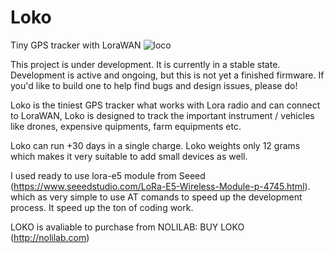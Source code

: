 # Loko
Tiny GPS tracker with LoraWAN
![loco](https://user-images.githubusercontent.com/8874891/140436492-892d1346-5575-4794-8390-41822e2444b5.jpg)

This project is under development. It is currently in a stable state. Development is active and ongoing, but this is not yet a finished firmware. If you'd like to build one to help find bugs and design issues, please do!

Loko is the tiniest GPS tracker what works with Lora radio and can connect to LoraWAN, Loko is designed to track the important instrument / vehicles like drones, expensive quipments, farm equipments etc. 

Loko can run +30 days in a single charge. Loko weights only 12 grams which makes it very suitable to add small devices as well. 

I used ready to use lora-e5 module from Seeed (https://www.seeedstudio.com/LoRa-E5-Wireless-Module-p-4745.html). which as very simple to use AT comands to speed up the development process. It speed up the ton of coding work.

LOKO is avaliable to purchase from NOLILAB:  BUY LOKO (http://nolilab.com)





